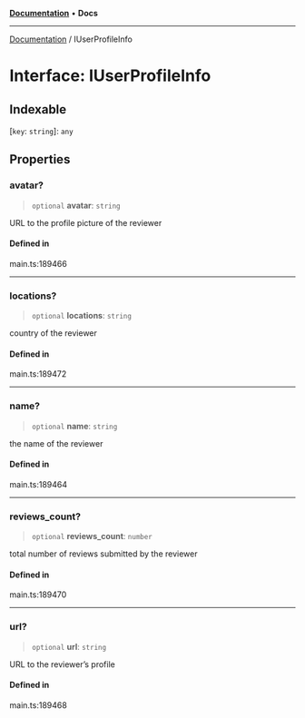 [**Documentation**](../README.md) • **Docs**

***

[Documentation](../README.md) / IUserProfileInfo

# Interface: IUserProfileInfo

## Indexable

 \[`key`: `string`\]: `any`

## Properties

### avatar?

> `optional` **avatar**: `string`

URL to the profile picture of the reviewer

#### Defined in

main.ts:189466

***

### locations?

> `optional` **locations**: `string`

country of the reviewer

#### Defined in

main.ts:189472

***

### name?

> `optional` **name**: `string`

the name of the reviewer

#### Defined in

main.ts:189464

***

### reviews\_count?

> `optional` **reviews\_count**: `number`

total number of reviews submitted by the reviewer

#### Defined in

main.ts:189470

***

### url?

> `optional` **url**: `string`

URL to the reviewer’s profile

#### Defined in

main.ts:189468
